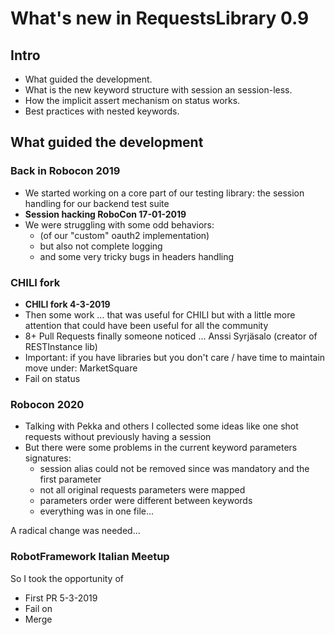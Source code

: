 # What's new in RequestsLibrary 0.9

## Intro

- What guided the development.
- What is the new keyword structure with session an session-less.
- How the implicit assert mechanism on status works.
- Best practices with nested keywords.

## What guided the development

### Back in Robocon 2019

- We started working on a core part of our testing library:
  the session handling for our backend test suite
- **Session hacking RoboCon 17-01-2019**
- We were struggling with some odd behaviors:
    - (of our "custom" oauth2 implementation)
    - but also not complete logging
    - and some very tricky bugs in headers handling
  
### CHILI fork

- **CHILI fork 4-3-2019**
- Then some work ... that was useful for CHILI
  but with a little more attention that could have been useful for all the community  
- 8+ Pull Requests finally someone noticed ... Anssi Syrjäsalo (creator of RESTInstance lib)
- Important: if you have libraries but you don't care / have time to maintain move under: MarketSquare
- Fail on status

### Robocon 2020 

- Talking with Pekka and others I collected some ideas like one shot requests 
  without previously having a session
- But there were some problems in the current keyword parameters signatures:
  - session alias could not be removed since was mandatory and the first parameter
  - not all original requests parameters were mapped 
  - parameters order were different between keywords
  - everything was in one file...

A radical change was needed... 

### RobotFramework Italian Meetup

So I took the opportunity of 


- First PR 5-3-2019
- Fail on   
- Merge 

  

